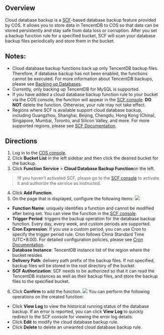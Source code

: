## Overview

Cloud database backup is a [SCF](https://intl.cloud.tencent.com/document/product/583)-based database backup feature provided by COS. It allows you to store data in TencentDB to COS so that data can be stored persistently and stay safe from data loss or corruption. After you set a backup function rule for a specified bucket, SCF will scan your database backup files periodically and store them in the bucket.

## Notes:
- Cloud database backup functions back up only TencentDB backup files. Therefore, if database backup has not been enabled, the functions cannot be executed. For more information about TencentDB backups, please see [Backing up Databases](https://intl.cloud.tencent.com/document/product/236/37796).
- Currently, only backing up TencentDB for MySQL is supported.
- If you have added a cloud database backup function rule to your bucket via the COS console, the function will appear in the [SCF console](https://console.cloud.tencent.com/scf/list?rid=1&ns=default). **DO NOT** delete the function. Otherwise, your rule may not take effect.
- Regions where SCF is available support cloud database backup, including Guangzhou, Shanghai, Beijing, Chengdu, Hong Kong (China), Singapore, Mumbai, Toronto, and Silicon Valley, and more. For more supported regions, please see [SCF Documentation](https://intl.cloud.tencent.com/document/product/583).

## Directions

1. Log in to the [COS console](https://console.cloud.tencent.com/cos5).
2. Click **Bucket List** in the left sidebar and then click the desired bucket for the backup.
3. Click **Function Service** > **Cloud Database Backup Function**on the left.
> !If you haven’t activated SCF, please go to the [SCF console](https://console.cloud.tencent.com/scf) to activate it and authorize the service as instructed.
4. Click **Add Function**.
5. On the page that is displayed, configure the following items:
![](https://main.qcloudimg.com/raw/7559133c1df1478a1f6c44a1ba9f7820.png)
 - **Function Name**: uniquely identifies a function and cannot be modified after being set. You can view the function in the [SCF console](https://console.cloud.tencent.com/scf/list?rid=1&ns=default).
 - **Trigger Period**: triggers the backup operation for the database backup function. Every day, every week, and custom periods are supported.
 - **Cron Expression**: If you use a custom period, you can use Cron to specify the trigger period rule. Cron follows China Standard Time (UTC+8:00). For detailed configuration policies, please see [Cron Documentation](https://intl.cloud.tencent.com/document/product/583/9708).
 - **Database Instance**: TencentDB instance list of the region where the bucket resides
 - **Delivery Path**: delivery path prefix of the backup files. If not specified, backup files will be stored in the root directory of the bucket.
 - **SCF Authorization**: SCF needs to be authorized so that it can read the TencentDB instances as well as their backup files, and store the backup files to the specified bucket.
6. Click **Confirm** to add the function.
![](https://main.qcloudimg.com/raw/477b6fd824f43aa4da9cfa5726b8de94.png)
You can perform the following operations on the created function:
 - Click **View Log** to view the historical running status of the database backup. If an error is reported, you can click **View Log** to quickly redirect to the SCF console for viewing the error log details.
 - Click **Edit** to modify the cloud database backup rule.
 - Click **Delete** to delete an unwanted cloud database backup rule.


